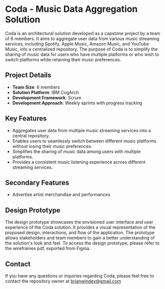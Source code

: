 # Coda - Music Data Aggregation Solution
Coda is an architectural solution developed as a capstone project by a team of 6 members. It aims to aggregate user data from various music streaming services, including Spotify, Apple Music, Amazon Music, and YouTube Music, into a centralized repository. The purpose of Coda is to simplify the sharing of music data for users who have multiple platforms or who wish to switch platforms while retaining their music preferences.

## Project Details
* **Team Size**: 6 members
* **Solution Platform**: IBM CogArch
* **Development Framework**: Scrum
* **Development Approach**: Weekly sprints with progress tracking

## Key Features
* Aggregates user data from multiple music streaming services into a central repository.
* Enables users to seamlessly switch between different music platforms without losing their music preferences.
* Simplifies the sharing of music data among users with multiple platforms.
* Provides a consistent music listening experience across different streaming services.

## Secondary Features
* Advertise artist merchandise and performances

## Design Prototype
The design prototype showcases the envisioned user interface and user experience of the Coda solution. It provides a visual representation of the proposed design, interactions, and flow of the application. The prototype allows stakeholders and team members to gain a better understanding of the solution's look and feel. To access the design prototype, please refer to the wireframes pdf, exported from Figma.

## Contact
If you have any questions or inquiries regarding Coda, please feel free to contact the repository owner at brianwindev@gmail.com

